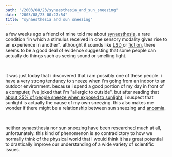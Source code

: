 ```yaml
---
path: "/2003/08/23/synaesthesia_and_sun_sneezing" 
date: "2003/08/23 00:27:54" 
title: "synaesthesia and sun sneezing" 
---
```

<p>a few weeks ago a friend of mine told me about <a href="http://www.psychiatry.cam.ac.uk/isa/whatis.html">synaesthesia</a>, a rare condition <q>in which a stimulus received in one sensory modality gives rise to an experience in another</q>. althought it sounds like <a href="http://paranoia.lycaeum.org/stories/other/life/anti-drug-brainwashed.html">LSD </a> or <a href="http://www.dragonquestfrontiers.com/seer2.html">fiction</a>, there seems to be a good deal of evidence suggesting that some people can actually do things such as seeing sound or smelling light.</p><br><p>it was just today that i discovered that i am possibly one of these people. i have a very strong tendancy to sneeze when i'm going from an indoor to an outdoor environment. because i spend a good portion of my day in front of a computer, i've joked that i'm "allergic to outside". but after reading that <a href="http://www.madsci.org/posts/archives/aug97/865380242.Me.r.html">about 25% of people sneeze when exposed to sunlight</a>, i suspect that sunlight is actually the cause of my own sneezing. this also makes me wonder if there might be a relationship between sun sneezing and <a href="http://weblog.randomchaos.com/index.php?date=2003-02-28&amp;title=i%27m+an+anosmiac">anosmia</a>.</p><br><p>neither synaesthesia nor sun sneezing have been researched much at all, unfortunately. this kind of phenomenon is so contradictory to how we normally think of the physical world that i would think it has great potential to drastically improve our understanding of a wide variety of scientific issues.</p>